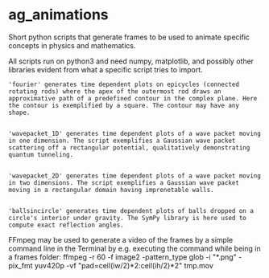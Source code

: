 # ag_animations

Short python scripts that generate frames to be used to animate specific concepts in physics and mathematics.

All scripts run on python3 and need numpy, matplotlib, and possibly other libraries evident from what a specific script tries to import.


    'fourier' generates time dependent plots on epicycles (connected rotating rods) where the apex of the outermost rod draws an approximative path of a predefined contour in the complex plane. Here the contour is exemplified by a square. The contour may have any shape.


    'wavepacket_1D' generates time dependent plots of a wave packet moving in one dimension. The script exemplifies a Gaussian wave packet scattering off a rectangular potential, qualitatively demonstrating quantum tunneling.


    'wavepacket_2D' generates time dependent plots of a wave packet moving in two dimensions. The script exemplifies a Gaussian wave packet moving in a rectangular domain having imprenetable walls.


    'ballsincircle' generates time dependent plots of balls dropped on a circle's interior under gravity. The SymPy library is here used to compute exact reflection angles.


FFmpeg may be used to generate a video of the frames by a simple command line in the Terminal by e.g. executing the command while being in a frames folder: 
       ffmpeg -r 60 -f image2 -pattern_type glob -i "*.png"  -pix_fmt yuv420p -vf "pad=ceil(iw/2)*2:ceil(ih/2)*2" tmp.mov
